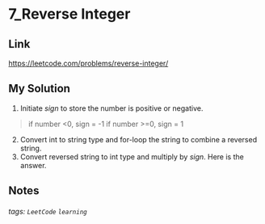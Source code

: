 # 7_Reverse Integer

## Link
https://leetcode.com/problems/reverse-integer/

## My Solution
1. Initiate *sign* to store the number is positive or negative.
> 	if number <0, sign = -1
> 	if number >=0, sign = 1
2. Convert int to string type and for-loop the string to combine a reversed string.
3. Convert reversed string to int type and multiply by *sign*. Here is the answer.

## Notes

###### tags: `LeetCode` `learning`
